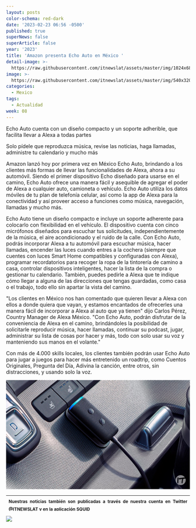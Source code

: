```yaml
---
layout: posts
color-schema: red-dark
date: '2023-02-23 06:56 -0500'
published: true
superNews: false
superArticle: false
year: '2023'
title: 'Amazon presenta Echo Auto en México '
detail-image: >-
  https://raw.githubusercontent.com/itnewslat/assets/master/img/1024x680/Echo-Amazon-g.jpg
image: >-
  https://raw.githubusercontent.com/itnewslat/assets/master/img/540x320/Echo-Amazon-p.jpg
categories:
  - Mexico
tags:
  - Actualidad
week: 08
---
```

Echo Auto cuenta con un diseño compacto y un soporte adherible, que facilita llevar a Alexa a todas partes 

Solo pídele que reproduzca música, revise las noticias, haga llamadas, administre tu calendario y mucho más 

Amazon lanzó hoy por primera vez en México Echo Auto, brindando a los clientes más formas de llevar las funcionalidades de Alexa, ahora a su automóvil. Siendo el primer dispositivo Echo diseñado
 para usarse en el camino, Echo Auto ofrece una manera fácil y asequible de agregar el poder de Alexa a cualquier auto, camioneta o vehículo. Echo Auto utiliza los datos móviles de tu plan de telefonía celular, así como la app de Alexa para la conectividad
 y así proveer acceso a funciones como música, navegación, llamadas y mucho más.  

Echo Auto tiene un diseño compacto e incluye un soporte adherente para colocarlo con flexibilidad en el vehículo. El dispositivo cuenta con cinco micrófonos diseñados para escuchar tus solicitudes, independientemente de la música, el aire acondicionado y el ruido de la calle. Con Echo Auto, podrás incorporar Alexa a tu automóvil para escuchar música, hacer llamadas, encender las luces cuando entres a la cochera (siempre que cuentes con luces Smart Home compatibles y configuradas con Alexa), programar recordatorios para recoger la ropa de la tintorería de camino a casa, controlar dispositivos inteligentes, hacer la lista de la compra o gestionar tu calendario. También, puedes pedirle a Alexa que te indique cómo llegar a alguna de las direcciones que tengas guardadas, como casa o el trabajo, todo ello sin apartar la vista del camino. 

"Los clientes en México nos han comentado que quieren llevar a Alexa con ellos a donde quiera que vayan, y estamos encantados de ofrecerles una manera fácil de incorporar a Alexa al auto que ya tienen" dijo Carlos Pérez, Country Manager de Alexa México. "Con Echo Auto, podrán disfrutar de la conveniencia de Alexa en el camino, brindándoles la posibilidad de solicitarle reproducir música, hacer llamadas, continuar su podcast, jugar, administrar su lista de cosas por hacer y más, todo
 con solo usar su voz y manteniendo sus manos en el volante." 

Con más de 4.000 skills locales, los clientes también podrán usar Echo Auto para jugar a juegos para hacer más entretenido un roadtrip, como Cuentos Originales, Pregunta del Día, Adivina la canción, entre
 otros, sin distracciones, y usando solo la voz. 

![](https://raw.githubusercontent.com/itnewslat/assets/master/img/540x320/Echo-Amazon-p.jpg)

<table style="height: 42px;" width="569">
<tbody>
<tr>
<td style="text-align: justify;"><sub><strong>Nuestras noticias también son publicadas a través de nuestra cuenta en Twitter <a href="https://twitter.com/itnewslat?lang=es">@ITNEWSLAT</a> y en la aplicación <a href="https://squidapp.co/en/">SQUID</a></strong></sub></td>
</tr>
</tbody>
</table>

<img src="https://tracker.metricool.com/c3po.jpg?hash=56f88a41e39ab42c063cc51676587a04"/>